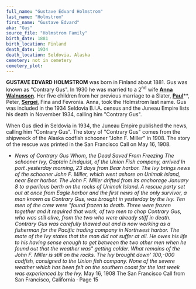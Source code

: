 ```yaml
---
full_name: "Gustave Edvard Holmstrom"
last_name: "Holmstrom"
first_name: "Gustave Edvard"
aka: "Gus"
source_file: "Holmstrom Family"
birth_date: 1881
birth_location: Finland
death_date: 1934
death_location: Seldovia, Alaska
cemetery: not in cemetery
cemetery_plot: 
---
```


**GUSTAVE EDVARD HOLMSTROM** was born in Finland about 1881. Gus was known
as "Contrary Gus". In 1930 he was married to a 2<sup>nd</sup> wife [**Anna Walnusson**](./Holmstrom_Anna_Walmusson.md). 
Her five children from her previous marriage to a Slater,
[**Paul**](Holmstrom_Paul.md)**, Peter, [**Sergei**](./Holmstrom_Sergei.md), Fina and Fevronia. Anna, took the Holmstrom last name. Gus was included in the 1934 Seldovia B.I.A. census and the Juneau Empire lists his death in November 1934, calling him "Contrary Gus".

When Gus died in Seldovia in 1934, the Juneau Empire published the news, calling him "Contrary Gus". The story of "Contrary Gus" comes from the shipwreck of the Alaska codfish schooner "John F. Miller" in 1908. The story of the rescue was printed in the San Francisco Call on May 16, 1908.

- *News of Contrary Gus Whom, the Dead Saved From Freezing The schooner Ivy, Captain Lindquist, of the Union Fish company, arrived In port .yesterday morning, 23 days from Bear harbor. The Ivy brings news of the schooner John F. Miller, which went ashore on Unimak island, near Bear harbor. The John F. Miller drifted from its anchorage January 8 to a perilous berth on the rocks of Unimak Island. A rescue party set out at once from Eagle harbor and the first news of the only survivor, a man known as Contrary Gus, was brought in yesterday by the Ivy. Ten men of the crew were "found frozen to death. Three were frozen together and it required that work, of two men to chop Contrary Gus, who was still alive, from the two who were already stiff in death. Contrary Gus was carefully thawed out and is now working as a fisherman for the Pacific trading company in Northwest harbor. The mate of the Ivy states that the man did not suffer at all. He owes his life to his having sense enough to get between the two other men when he found out that the weather was" getting colder. What remains of the John F. Miller is still on the rocks. The Ivy brought down' 100,-000 codfish, consigned to the Union fish company. None of the severe weather which has been felt on the southern coast for the last week was experienced by the Ivy.* 
           May 16, 1908  The San Francisco Call from San Francisco, California · Page 15
